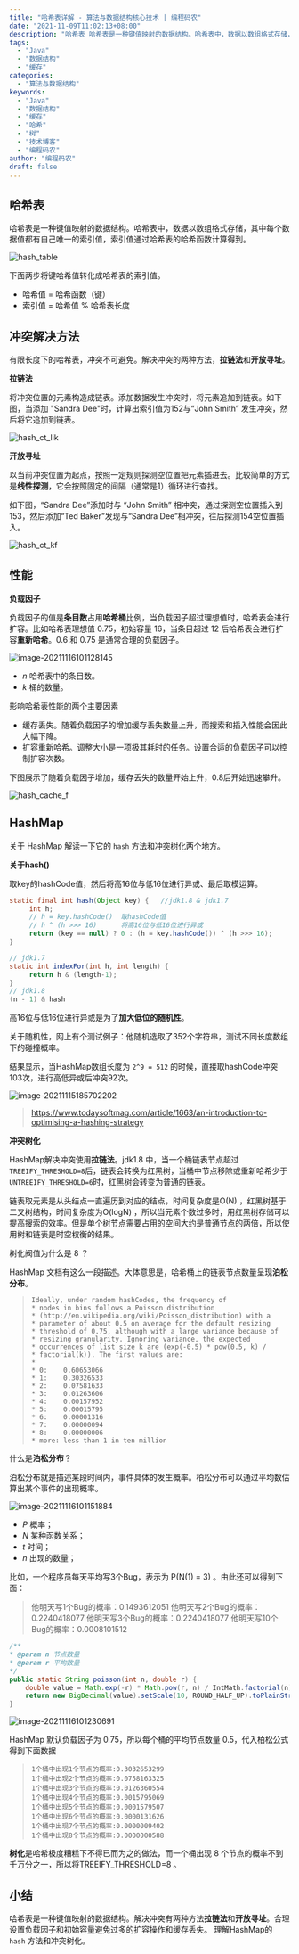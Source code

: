 ```yaml
---
title: "哈希表详解 - 算法与数据结构核心技术 | 编程码农"
date: "2021-11-09T11:02:13+08:00"
description: "哈希表 哈希表是一种键值映射的数据结构。哈希表中，数据以数组格式存储，其中每个数据值都有自己唯一的索引值，索引值通过哈希表的哈希函数计算得到。 !hash_table 下面两步将键哈希值转化成哈希表的索引值。 - 哈希值 = 哈希函数（键） - 索引值 = 哈希值 % 哈希表长度 冲突解决方法 有限..."
tags:
  - "Java"
  - "数据结构"
  - "缓存"
categories:
  - "算法与数据结构"
keywords:
  - "Java"
  - "数据结构"
  - "缓存"
  - "哈希"
  - "树"
  - "技术博客"
  - "编程码农"
author: "编程码农"
draft: false
---
```


## 哈希表

哈希表是一种键值映射的数据结构。哈希表中，数据以数组格式存储，其中每个数据值都有自己唯一的索引值，索引值通过哈希表的哈希函数计算得到。



![hash_table](https://blogs-on.oss-cn-beijing.aliyuncs.com/imgs/hash_table-6616874.png)

下面两步将键哈希值转化成哈希表的索引值。

- 哈希值 = 哈希函数（键）
- 索引值 = 哈希值 % 哈希表长度



## 冲突解决方法

有限长度下的哈希表，冲突不可避免。解决冲突的两种方法，**拉链法**和**开放寻址**。

**拉链法**

将冲突位置的元素构造成链表。添加数据发生冲突时，将元素追加到链表。如下图，当添加 "Sandra Dee"时，计算出索引值为152与“John Smith” 发生冲突，然后将它追加到链表。

![hash_ct_lik](https://blogs-on.oss-cn-beijing.aliyuncs.com/imgs/hash_ct_lik.png)



**开放寻址**

以当前冲突位置为起点，按照一定规则探测空位置把元素插进去。比较简单的方式是**线性探测**，它会按照固定的间隔（通常是1）循环进行查找。

如下图，“Sandra Dee”添加时与 “John Smith” 相冲突，通过探测空位置插入到153，然后添加“Ted Baker”发现与“Sandra Dee”相冲突，往后探测154空位置插入。

![hash_ct_kf](https://blogs-on.oss-cn-beijing.aliyuncs.com/imgs/hash_ct_kf-6628214.png)



## 性能

**负载因子**

负载因子的值是**条目数**占用**哈希桶**比例，当负载因子超过理想值时，哈希表会进行扩容。比如哈希表理想值 0.75，初始容量 16，当条目超过 12 后哈希表会进行扩容**重新哈希**。0.6 和 0.75 是通常合理的负载因子。

![image-20211116101128145](https://blogs-on.oss-cn-beijing.aliyuncs.com/imgs/image-20211116101128145.png)

- $n$ 哈希表中的条目数。
- $k$ 桶的数量。



影响哈希表性能的两个主要因素

- 缓存丢失。随着负载因子的增加缓存丢失数量上升，而搜索和插入性能会因此大幅下降。
- 扩容重新哈希。调整大小是一项极其耗时的任务。设置合适的负载因子可以控制扩容次数。



下图展示了随着负载因子增加，缓存丢失的数量开始上升，0.8后开始迅速攀升。

![hash_cache_f](https://blogs-on.oss-cn-beijing.aliyuncs.com/imgs/hash_cache_f.png)



## HashMap

关于 HashMap 解读一下它的 `hash` 方法和冲突树化两个地方。

**关于hash()**

取key的hashCode值，然后将高16位与低16位进行异或、最后取模运算。

```java
static final int hash(Object key) {   //jdk1.8 & jdk1.7
     int h;
     // h = key.hashCode()  取hashCode值
     // h ^ (h >>> 16)      将高16位与低16位进行异或
     return (key == null) ? 0 : (h = key.hashCode()) ^ (h >>> 16);
}

// jdk1.7
static int indexFor(int h, int length) { 
     return h & (length-1);
}
// jdk1.8
(n - 1) & hash
```

高16位与低16位进行异或是为了**加大低位的随机性**。

关于随机性，网上有个测试例子：他随机选取了352个字符串，测试不同长度数组下的碰撞概率。

结果显示，当HashMap数组长度为 `2^9 = 512` 的时候，直接取hashCode冲突103次，进行高低异或后冲突92次。

![image-20211115185702202](https://blogs-on.oss-cn-beijing.aliyuncs.com/imgs/image-20211115185702202.png)

> https://www.todaysoftmag.com/article/1663/an-introduction-to-optimising-a-hashing-strategy



**冲突树化**

HashMap解决冲突使用**拉链法**。jdk1.8 中，当一个桶链表节点超过`TREEIFY_THRESHOLD=8`后，链表会转换为红黑树，当桶中节点移除或重新哈希少于 `UNTREEIFY_THRESHOLD=6`时，红黑树会转变为普通的链表。

链表取元素是从头结点一直遍历到对应的结点，时间复杂度是O(N) ，红黑树基于二叉树结构，时间复杂度为O(logN) ，所以当元素个数过多时，用红黑树存储可以提高搜索的效率。但是单个树节点需要占用的空间大约是普通节点的两倍，所以使用树和链表是时空权衡的结果。

树化阀值为什么是 8 ？

HashMap 文档有这么一段描述。大体意思是，哈希桶上的链表节点数量呈现**泊松分布**。

> ```
> Ideally, under random hashCodes, the frequency of
> * nodes in bins follows a Poisson distribution
> * (http://en.wikipedia.org/wiki/Poisson_distribution) with a
> * parameter of about 0.5 on average for the default resizing
> * threshold of 0.75, although with a large variance because of
> * resizing granularity. Ignoring variance, the expected
> * occurrences of list size k are (exp(-0.5) * pow(0.5, k) /
> * factorial(k)). The first values are:
> *
> * 0:    0.60653066
> * 1:    0.30326533
> * 2:    0.07581633
> * 3:    0.01263606
> * 4:    0.00157952
> * 5:    0.00015795
> * 6:    0.00001316
> * 7:    0.00000094
> * 8:    0.00000006
> * more: less than 1 in ten million
> ```

什么是**泊松分布**？

泊松分布就是描述某段时间内，事件具体的发生概率。柏松分布可以通过平均数估算出某个事件的出现概率。

![image-20211116101151884](https://blogs-on.oss-cn-beijing.aliyuncs.com/imgs/image-20211116101151884.png)

- $P$ 概率；
- $N$ 某种函数关系；
- $t$ 时间；
- $n$ 出现的数量；

比如，一个程序员每天平均写3个Bug，表示为 P(N(1) = 3) 。由此还可以得到下面：

> 他明天写1个Bug的概率：0.1493612051
> 他明天写2个Bug的概率：0.2240418077
> 他明天写3个Bug的概率：0.2240418077
> 他明天写10个Bug的概率：0.0008101512



```java
/**
* @param n 节点数量
* @param r 平均数量
*/
public static String poisson(int n, double r) {
	double value = Math.exp(-r) * Math.pow(r, n) / IntMath.factorial(n);
	return new BigDecimal(value).setScale(10, ROUND_HALF_UP).toPlainString();
}
```

![image-20211116101230691](https://blogs-on.oss-cn-beijing.aliyuncs.com/imgs/image-20211116101230691.png)

HashMap 默认负载因子为 0.75，所以每个桶的平均节点数量 0.5，代入柏松公式得到下面数据

> ```
> 1个桶中出现1个节点的概率:0.3032653299
> 1个桶中出现2个节点的概率:0.0758163325
> 1个桶中出现3个节点的概率:0.0126360554
> 1个桶中出现4个节点的概率:0.0015795069
> 1个桶中出现5个节点的概率:0.0001579507
> 1个桶中出现6个节点的概率:0.0000131626
> 1个桶中出现7个节点的概率:0.0000009402
> 1个桶中出现8个节点的概率:0.0000000588
> ```

**树化**是哈希极度糟糕下不得已而为之的做法，而一个桶出现 8 个节点的概率不到千万分之一，所以将TREEIFY_THRESHOLD=8 。



## 小结

哈希表是一种键值映射的数据结构。解决冲突有两种方法**拉链法**和**开放寻址**。合理设置负载因子和初始容量避免过多的扩容操作和缓存丢失。 理解HashMap的 `hash` 方法和冲突树化。
